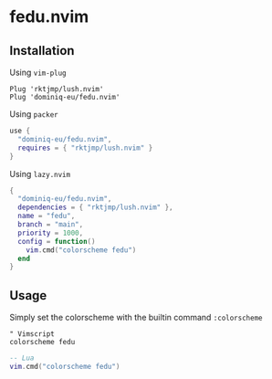 # fedu.nvim

## Installation

Using `vim-plug`

```vim
Plug 'rktjmp/lush.nvim'
Plug 'dominiq-eu/fedu.nvim'
```

Using `packer`

```lua
use {
  "dominiq-eu/fedu.nvim",
  requires = { "rktjmp/lush.nvim" }
}
```

Using `lazy.nvim`

```lua
{
  "dominiq-eu/fedu.nvim",
  dependencies = { "rktjmp/lush.nvim" },
  name = "fedu",
  branch = "main",
  priority = 1000,
  config = function()
    vim.cmd("colorscheme fedu")
  end
}
```

## Usage

Simply set the colorscheme with the builtin command `:colorscheme`

```vim
" Vimscript
colorscheme fedu
```

```lua
-- Lua
vim.cmd("colorscheme fedu")
```

